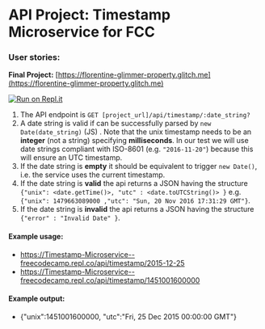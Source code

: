 # API Project: Timestamp Microservice for FCC

### User stories:

**Final Project:** [https://florentine-glimmer-property.glitch.me](https://florentine-glimmer-property.glitch.me)

[![Run on Repl.it](https://repl.it/badge/github/freeCodeCamp/boilerplate-project-timestamp)](https://repl.it/github/freeCodeCamp/boilerplate-project-timestamp)

1. The API endpoint is `GET [project_url]/api/timestamp/:date_string?`
2. A date string is valid if can be successfully parsed by `new Date(date_string)` (JS) . Note that the unix timestamp needs to be an **integer** (not a string) specifying **milliseconds**. In our test we will use date strings compliant with ISO-8601 (e.g. `"2016-11-20"`) because this will ensure an UTC timestamp.
3. If the date string is **empty** it should be equivalent to trigger `new Date()`, i.e. the service uses the current timestamp.
4. If the date string is **valid** the api returns a JSON having the structure
   `{"unix": <date.getTime()>, "utc" : <date.toUTCString()> }`
   e.g. `{"unix": 1479663089000 ,"utc": "Sun, 20 Nov 2016 17:31:29 GMT"}`.
5. If the date string is **invalid** the api returns a JSON having the structure `{"error" : "Invalid Date" }`.

#### Example usage:

- https://Timestamp-Microservice--freecodecamp.repl.co/api/timestamp/2015-12-25
- https://Timestamp-Microservice--freecodecamp.repl.co/api/timestamp/1451001600000

#### Example output:

- {"unix":1451001600000, "utc":"Fri, 25 Dec 2015 00:00:00 GMT"}

